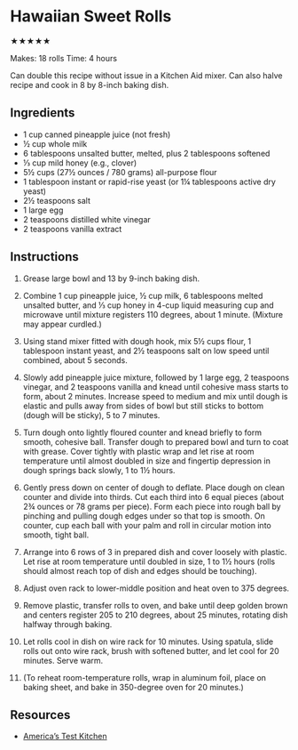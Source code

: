 # Hawaiian Sweet Rolls

★★★★★

Makes: 18 rolls
Time: 4 hours

Can double this recipe without issue in a Kitchen Aid mixer. Can also halve recipe and cook in 8 by 8-inch baking dish.

## Ingredients

* 1 cup canned pineapple juice (not fresh)
* ½ cup whole milk
* 6 tablespoons unsalted butter, melted, plus 2 tablespoons softened
* ⅓ cup mild honey (e.g., clover)
* 5½ cups (27½ ounces / 780 grams) all-purpose flour
* 1 tablespoon instant or rapid-rise yeast (or 1¼ tablespoons active dry yeast)
* 2½ teaspoons salt
* 1 large egg
* 2 teaspoons distilled white vinegar
* 2 teaspoons vanilla extract

## Instructions

1. Grease large bowl and 13 by 9-inch baking dish.

2. Combine 1 cup pineapple juice, ½ cup milk, 6 tablespoons melted unsalted butter, and ⅓ cup honey in 4-cup liquid measuring cup and microwave until mixture registers 110 degrees, about 1 minute. (Mixture may appear curdled.)

3. Using stand mixer fitted with dough hook, mix 5½ cups flour, 1 tablespoon instant yeast, and 2½ teaspoons salt on low speed until combined, about 5 seconds.

4. Slowly add pineapple juice mixture, followed by 1 large egg, 2 teaspoons vinegar, and 2 teaspoons vanilla and knead until cohesive mass starts to form, about 2 minutes. Increase speed to medium and mix until dough is elastic and pulls away from sides of bowl but still sticks to bottom (dough will be sticky), 5 to 7 minutes.

5. Turn dough onto lightly floured counter and knead briefly to form smooth, cohesive ball. Transfer dough to prepared bowl and turn to coat with grease. Cover tightly with plastic wrap and let rise at room temperature until almost doubled in size and fingertip depression in dough springs back slowly, 1 to 1½ hours.

6. Gently press down on center of dough to deflate. Place dough on clean counter and divide into thirds. Cut each third into 6 equal pieces (about 2¾ ounces or 78 grams per piece). Form each piece into rough ball by pinching and pulling dough edges under so that top is smooth. On counter, cup each ball with your palm and roll in circular motion into smooth, tight ball.

7. Arrange into 6 rows of 3 in prepared dish and cover loosely with plastic. Let rise at room temperature until doubled in size, 1 to 1½ hours (rolls should almost reach top of dish and edges should be touching).

8. Adjust oven rack to lower-middle position and heat oven to 375 degrees.

9. Remove plastic, transfer rolls to oven, and bake until deep golden brown and centers register 205 to 210 degrees, about 25 minutes, rotating dish halfway through baking.

10. Let rolls cool in dish on wire rack for 10 minutes. Using spatula, slide rolls out onto wire rack, brush with softened butter, and let cool for 20 minutes. Serve warm.

11. (To reheat room-temperature rolls, wrap in aluminum foil, place on baking sheet, and bake in 350-degree oven for 20 minutes.)

## Resources

* [America’s Test Kitchen](https://www.americastestkitchen.com/recipes/8410-hawaiian-sweet-rolls
)
